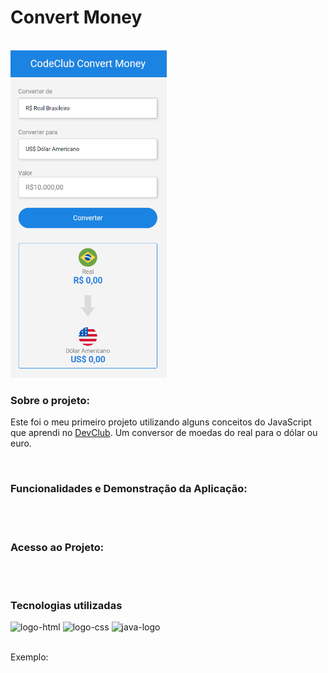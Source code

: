 <h1>Convert Money</h1>
<br>
<img width="250px" src="https://github.com/Robx33/Projeto-Conversor-de-Moedas/blob/master/assets/2023-01-05...png?raw=true">

<h3>Sobre o projeto:</h3>
<p>Este foi o meu primeiro projeto utilizando alguns conceitos do JavaScript que aprendi no  <a href="https://rodolfomori.com.br/devclub"> DevClub<a/>. Um conversor de moedas do real para o dólar ou euro. </p>
<br>
<h3>Funcionalidades e Demonstração da Aplicação:</h3>
<br>
<br>
<h3>Acesso ao Projeto:</h3>
<a href="https://robx33.github.io/Projeto-Conversor-de-Moedas/"></a>
<br>
<br>
<h3>Tecnologias utilizadas</h3>
  <img src="https://img.shields.io/badge/HTML5-E34F26?style=for-the-badge&logo=html5&logoColor=white" alt="logo-html" />
  <img src="https://img.shields.io/badge/CSS3-1572B6?style=for-the-badge&logo=css3&logoColor=white" alt="logo-css" />
  <img src="https://img.shields.io/badge/JavaScript-323330?style=for-the-badge&logo=javascript&logoColor=F7DF1E" alt="java-logo" />
<br>
<br>
<p>Exemplo:<p>

